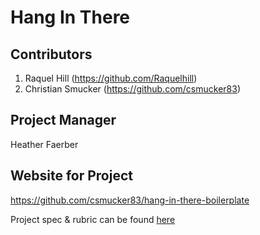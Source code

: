 # Hang In There



## Contributors

1. Raquel Hill (https://github.com/Raquelhill)
2. Christian Smucker (https://github.com/csmucker83)

## Project Manager
  Heather Faerber

## Website for Project
  https://github.com/csmucker83/hang-in-there-boilerplate
  


Project spec & rubric can be found [here](https://frontend.turing.io/projects/module-1/hang-in-there.html)
